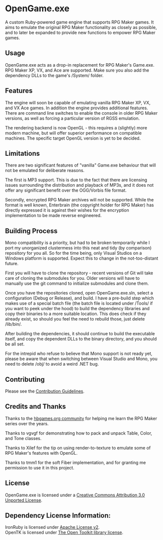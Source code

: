 # OpenGame.exe
A custom Ruby-powered game engine that supports RPG Maker games.  It aims to emulate the original 
RPG Maker functionality as closely as possible, and to later be expanded to provide new functions 
to empower RPG Maker games.


Usage
-----
OpenGame.exe acts as a drop-in replacement for RPG Maker's Game.exe. RPG Maker XP, VX, and Ace are 
supported.  Make sure you also add the dependency DLLs to the game's /System/ folder.


Features
--------
The engine will soon be capable of emulating vanilla RPG Maker XP, VX, and VX Ace games. In 
addition the engine provides additional features.  There are command line switches to enable
the console in older RPG Maker versions, as well as forcing a particular version of RGSS emulation.

The rendering backend is now OpenGL - this requires a (slightly) more modern machine, but will 
offer superior performance on compatible machines.  The specific target OpenGL version is yet to 
be decided.


Limitations
-----------
There are two significant features of "vanilla" Game.exe behaviour that will not be emulated for
deliberate reasons.

The first is MP3 support.  This is due to the fact that there are licensing issues surrounding
the distribution and playback of MP3s, and it does not offer any significant benefit over the
OGG/Vorbis file format.

Secondly, encrypted RPG Maker archives will not be supported.  While the format is well known, 
Enterbrain (the copyright holder for RPG Maker) has directly expressed it is against their
wishes for the encryption implementation to be made reverse engineered.

Building Process
----------------
Mono compatibility is a priority, but had to be broken temporarily while I port my unorganized 
clustermess into this neat and tidy (by comparison) repository for you all.  So for the time 
being, only Visual Studios on a Windows platform is supported. Expect this to change in the 
not-too-distant future.

First you will have to clone the repository - recent versions of Git will take care of cloning
the submodules for you.  Older versions will have to manually use the git command to initialize
submodules and clone them.

Once you have the repositories cloned, open OpenGame.exe.sln, select a configuration (Debug or 
Release), and build.  I have a pre-build step which makes use of a special batch file (the 
batch file is located under /Tools/ if you want to peek under the hood) to build the dependency
libraries and copy their binaries to a more suitable location.  This does check if they already
exist, so should you feel the need to rebuild those, just delete /lib/bin/.

After building the dependencies, it should continue to build the executable itself, and copy the
dependent DLLs to the binary directory, and you should be all set.

For the intrepid who refuse to believe that Mono support is not ready yet, please be aware that 
when switching between Visual Studio and Mono, you need to delete /obj/ to avoid a weird .NET bug.


Contributing
------------
Please see the [Contribution Guidelines](CONTRIBUTING.md).


Credits and Thanks
------------------
Thanks to the [hbgames.org community](http://www.hbgames.org/) for helping me learn the RPG Maker 
series over the years.  

Thanks to vgvgf for demonstrating how to pack and unpack Table, Color, and Tone classes.  

Thanks to Xilef for the tip on using render-to-texture to emulate some of RPG Maker's features 
with OpenGL.

Thanks to tmm1 for the soft Fiber implementation, and for granting me permission to use it in this
project.


License
-------
OpenGame.exe is licensed under a 
[Creative Commons Attribution 3.0 Unported License](http://creativecommons.org/licenses/by/3.0/).


Dependency License Information:
-------------------------------

IronRuby is licensed under [Apache License v2](http://www.apache.org/licenses/LICENSE-2.0).  
OpenTK is licensed under [The Open Toolkit library license](http://www.opentk.com/project/license).